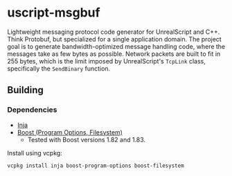 # uscript-msgbuf

Lightweight messaging protocol code generator for UnrealScript and C++.
Think Protobuf, but specialized for a single application domain.
The project goal is to generate bandwidth-optimized message handling code,
where the messages take as few bytes as possible. Network packets are built to
fit in 255 bytes, which is the limit imposed by UnrealScript's `TcpLink` class,
specifically the `SendBinary` function.

## Building

### Dependencies

- [Inja](https://github.com/pantor/inja)
- [Boost (Program Options, Filesystem)](https://www.boost.org/)
    - Tested with Boost versions 1.82 and 1.83.

Install using vcpkg:

```shell
vcpkg install inja boost-program-options boost-filesystem
```
